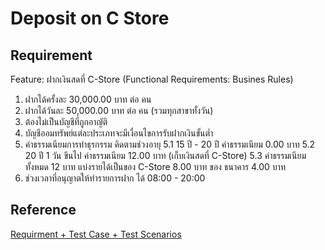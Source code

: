 # Deposit on C Store

## Requirement

Feature: ฝากเงินสดที่ C-Store (Functional Requirements: Busines Rules)

1. ฝากได้ครั้งละ 30,000.00 บาท ต่อ คน
2. ฝากได้วันละ 50,000.00 บาท ต่อ คน (รวมทุกสาขาทั้งวัน)
3. ต้องไม่เป็นบัญชีที่ถูกอาญัติ
4. บัญชีออมทรัพย์แต่ละประเภทจะมีเงื่อนไขการรับฝากเงินขั้นต่ำ
5. ค่าธรรมเนียมการทำธุรกรรม คิดตามช่วงอายุ
   5.1 15 ปี - 20 ปี ค่าธรรมเนียม 0.00 บาท
   5.2 20 ปี 1 วัน ขึนไป ค่าธรรมเนียม 12.00 บาท (เก็บเงินสดที่ C-Store)
   5.3 ค่าธรรมเนียมทั้งหมด 12 บาท แบ่งรายได้เป็นของ C-Store 8.00 บาท ของ ธนาคาร 4.00 บาท
6. ช่วงเวลาที่อนุญาตให้ทำรายการฝาก ได้ 08:00 - 20:00

## Reference

[Requirment + Test Case + Test Scenarios](https://docs.google.com/spreadsheets/d/1JsQ3eQ1DvZ1vH7xzd25W7J7UzZFKYs8ow0FvBWfX9wc/edit?gid=1339779741#gid=1339779741)

